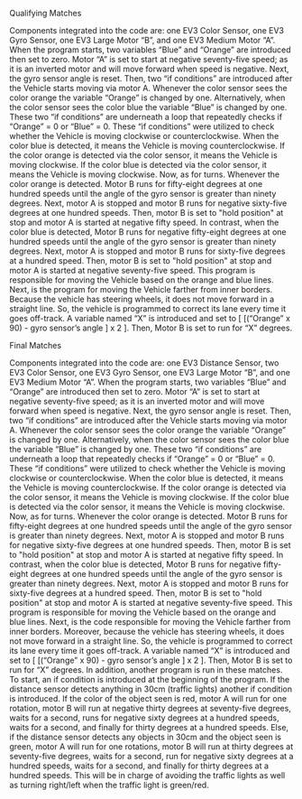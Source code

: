Qualifying Matches

Components integrated into the code are: one EV3 Color Sensor, one EV3 Gyro Sensor, one EV3 Large Motor “B”, and one EV3 Medium Motor “A”. When the program starts, two variables “Blue” and “Orange” are introduced then set to zero. Motor “A” is set to start at negative seventy-five speed; as it is an inverted motor and will move forward when speed is negative. Next, the gyro sensor angle is reset. Then, two “if conditions” are introduced after the Vehicle  starts moving via motor A. Whenever the color sensor sees the color orange the variable “Orange” is changed by one. Alternatively, when the color sensor sees the color blue the variable “Blue” is changed by one. These two “if conditions” are underneath a loop that repeatedly checks if “Orange” = 0 or “Blue” = 0. These “if conditions” were utilized to check whether the Vehicle  is moving clockwise or counterclockwise. When the color blue is detected, it means the Vehicle  is moving counterclockwise. If the color orange is detected via the color sensor, it means the Vehicle  is moving clockwise. If the color blue is detected via the color sensor, it means the Vehicle  is moving clockwise. Now, as for turns. Whenever the color orange is detected. Motor B runs for fifty-eight degrees at one hundred speeds until the angle of the gyro sensor is greater than ninety degrees. Next, motor A is stopped and motor B runs for negative sixty-five degrees at one hundred speeds. Then, motor B is set to "hold position" at stop and motor A is started at negative fifty speed. In contrast, when the color blue is detected, Motor B runs for negative fifty-eight degrees at one hundred speeds until the angle of the gyro sensor is greater than ninety degrees. Next, motor A is stopped and motor B runs for sixty-five degrees at a hundred speed. Then, motor B is set to "hold position" at stop and motor A is started at negative seventy-five speed. This program is responsible for moving the Vehicle  based on the orange and blue lines. Next, is the program for moving the Vehicle  farther from inner borders. Because the vehicle has steering wheels, it does not move forward in a straight line. So, the vehicle is programmed to correct its lane every time it goes off-track. A variable named “X” is introduced and set to  [ [(“Orange” x 90) - gyro sensor’s angle ] x 2 ]. Then, Motor B is set to run for “X” degrees. 

Final Matches

Components integrated into the code are: one EV3 Distance Sensor, two EV3 Color Sensor, one EV3 Gyro Sensor, one EV3 Large Motor “B”, and one EV3 Medium Motor “A”. When the program starts, two variables “Blue” and “Orange” are introduced then set to zero. Motor “A” is set to start at negative seventy-five speed; as it is an inverted motor and will move forward when speed is negative. Next, the gyro sensor angle is reset. Then, two “if conditions” are introduced after the Vehicle  starts moving via motor A. Whenever the color sensor sees the color orange the variable “Orange” is changed by one. Alternatively, when the color sensor sees the color blue the variable “Blue” is changed by one. These two “if conditions” are underneath a loop that repeatedly checks if “Orange” = 0 or “Blue” = 0. These “if conditions” were utilized to check whether the Vehicle  is moving clockwise or counterclockwise. When the color blue is detected, it means the Vehicle  is moving counterclockwise. If the color orange is detected via the color sensor, it means the Vehicle  is moving clockwise. If the color blue is detected via the color sensor, it means the Vehicle  is moving clockwise. Now, as for turns. Whenever the color orange is detected. Motor B runs for fifty-eight degrees at one hundred speeds until the angle of the gyro sensor is greater than ninety degrees. Next, motor A is stopped and motor B runs for negative sixty-five degrees at one hundred speeds. Then, motor B is set to "hold position" at stop and motor A is started at negative fifty speed. In contrast, when the color blue is detected, Motor B runs for negative fifty-eight degrees at one hundred speeds until the angle of the gyro sensor is greater than ninety degrees. Next, motor A is stopped and motor B runs for sixty-five degrees at a hundred speed. Then, motor B is set to "hold position" at stop and motor A is started at negative seventy-five speed. This program is responsible for moving the Vehicle  based on the orange and blue lines. Next, is the code responsible for moving the Vehicle  farther from inner borders. Moreover, because the vehicle has steering wheels, it does not move forward in a straight line. So, the vehicle is programmed to correct its lane every time it goes off-track. A variable named “X” is introduced and set to  [ [(“Orange” x 90) - gyro sensor’s angle ] x 2 ]. Then, Motor B is set to run for “X” degrees. In addition, another program is run in these matches. To start, an if condition is introduced at the beginning of the program. If the distance sensor detects anything in 30cm (traffic lights) another if condition is introduced. If the color of the object seen is red, motor A will run for one rotation, motor B will run at negative thirty degrees at seventy-five degrees, waits for a second, runs for negative sixty degrees at a hundred speeds, waits for a second, and finally for thirty degrees at a hundred speeds. Else, if the distance sensor detects any objects in 30cm and the object seen is green, motor A will run for one rotations, motor B will run at thirty degrees at seventy-five degrees, waits for a second, run for negative sixty degrees at a hundred speeds, waits for a second, and finally for thirty degrees at a hundred speeds. This will be in charge of avoiding the traffic lights as well as turning right/left when the traffic light is green/red.

